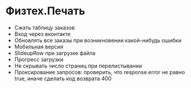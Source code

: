 # Физтех.Печать

* Сжать таблицу заказов
* Вход через вконтакте
* Обновлять все заказы при возникновении какой-нибудь ошибки
* Мобильная версия
* SlideupRow при загрузке файла
* Прогресс загрузки
* Не скрывать число страниц при перелистывании
* Проксирование запросов: проверить, что response.error не равно true, иначе сделать код возврата 400